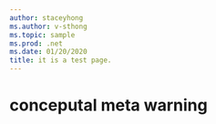 ```yaml
---
author: staceyhong
ms.author: v-sthong
ms.topic: sample
ms.prod: .net
ms.date: 01/20/2020
title: it is a test page.
---
```


# conceputal meta warning
